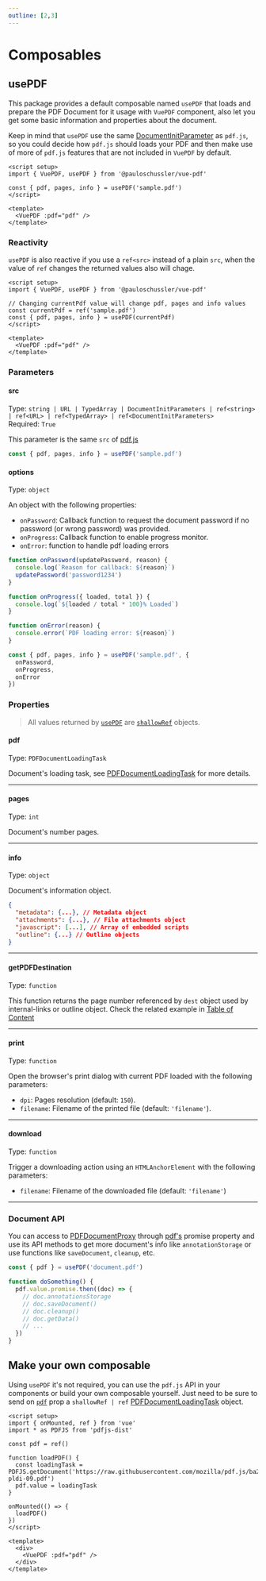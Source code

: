 ```yaml
---
outline: [2,3]
---
```


# Composables

## usePDF

This package provides a default composable named `usePDF` that loads and prepare the PDF Document for it usage with `VuePDF` component, also let you get some basic information and properties about the document.

Keep in mind that `usePDF` use the same [DocumentInitParameter](https://github.com/mozilla/pdf.js/blob/38287d943532eee939ceffbe6861163f93805ca7/src/display/api.js#L145) as `pdf.js`, so you could decide how `pdf.js` should loads your PDF and then make use of more of `pdf.js` features that are not included in `VuePDF` by default.

```vue
<script setup>
import { VuePDF, usePDF } from '@pauloschussler/vue-pdf'

const { pdf, pages, info } = usePDF('sample.pdf')
</script>

<template>
  <VuePDF :pdf="pdf" />
</template>
```

### Reactivity

`usePDF` is also reactive if you use a `ref<src>` instead of a plain `src`, when the value of `ref` changes the returned values also will chage.

```vue
<script setup>
import { VuePDF, usePDF } from '@pauloschussler/vue-pdf'

// Changing currentPdf value will change pdf, pages and info values
const currentPdf = ref('sample.pdf')
const { pdf, pages, info } = usePDF(currentPdf)
</script>

<template>
  <VuePDF :pdf="pdf" />
</template>
```

### Parameters

#### src

Type: `string | URL | TypedArray | DocumentInitParameters | ref<string> | ref<URL> | ref<TypedArray> | ref<DocumentInitParameters>` <br/>
Required: `True`

This parameter is the same `src`  of [pdf.js](https://github.com/mozilla/pdf.js/blob/38287d943532eee939ceffbe6861163f93805ca7/src/display/api.js#L145)

```js
const { pdf, pages, info } = usePDF('sample.pdf')
```

#### options

Type: `object`

An object with the following properties:

- `onPassword`: Callback function to request the document password if no password (or wrong password) was provided.
- `onProgress`: Callback function to enable progress monitor.
- `onError`: function to handle pdf loading errors

```js
function onPassword(updatePassword, reason) {
  console.log(`Reason for callback: ${reason}`)
  updatePassword('password1234')
}

function onProgress({ loaded, total }) {
  console.log(`${loaded / total * 100}% Loaded`)
}

function onError(reason) {
  console.error(`PDF loading error: ${reason}`)
}

const { pdf, pages, info } = usePDF('sample.pdf', {
  onPassword,
  onProgress,
  onError
})
```

### Properties

> All values returned by [`usePDF`](#usepdf-composable) are [`shallowRef`](https://vuejs.org/api/reactivity-advanced.html#shallowref) objects.

#### pdf

Type: `PDFDocumentLoadingTask`

Document's loading task, see [PDFDocumentLoadingTask](https://mozilla.github.io/pdf.js/api/draft/module-pdfjsLib-PDFDocumentLoadingTask.html) for more details.

---

#### pages

Type: `int`

Document's number pages.

---

#### info

Type: `object`

Document's information object.

```json
{
  "metadata": {...}, // Metadata object
  "attachments": {...}, // File attachments object
  "javascript": [...], // Array of embedded scripts
  "outline": {...} // Outline objects
}
```
---

#### getPDFDestination

Type: `function`

This function returns the page number referenced by `dest` object used by internal-links or outline object. Check the related example in [Table of Content](../examples/advanced/toc.md)

---

#### print

Type: `function`

Open the browser's print dialog with current PDF loaded with the following parameters:

- `dpi`: Pages resolution (default: `150`).
- `filename`: Filename of the printed file (default: `'filename'`).

---

#### download

Type: `function`

Trigger a downloading action using an `HTMLAnchorElement` with the following parameters:

- `filename`: Filename of the downloaded file (default: `'filename'`)

---

### Document API

You can access to [PDFDocumentProxy](https://mozilla.github.io/pdf.js/api/draft/module-pdfjsLib-PDFDocumentProxy.html) through [pdf's](#pdf) promise property and use its API methods to get more document's info like `annotationStorage` or use functions like `saveDocument`, `cleanup`, etc.

```js
const { pdf } = usePDF('document.pdf')

function doSomething() {
  pdf.value.promise.then((doc) => {
    // doc.annotationsStorage
    // doc.saveDocument()
    // doc.cleanup()
    // doc.getData()
    // ...
  })
}
```

## Make your own composable

Using `usePDF` it's not required, you can use the `pdf.js` API in your components or build your own composable yourself. Just need to be sure to send on [`pdf`](./props.md#pdf) prop a `shallowRef | ref` [PDFDocumentLoadingTask](https://mozilla.github.io/pdf.js/api/draft/module-pdfjsLib-PDFDocumentLoadingTask.html) object.

```vue
<script setup>
import { onMounted, ref } from 'vue'
import * as PDFJS from 'pdfjs-dist'

const pdf = ref()

function loadPDF() {
  const loadingTask = PDFJS.getDocument('https://raw.githubusercontent.com/mozilla/pdf.js/ba2edeae/web/compressed.tracemonkey-pldi-09.pdf')
  pdf.value = loadingTask
}

onMounted(() => {
  loadPDF()
})
</script>

<template>
  <div>
    <VuePDF :pdf="pdf" />
  </div>
</template>
```
